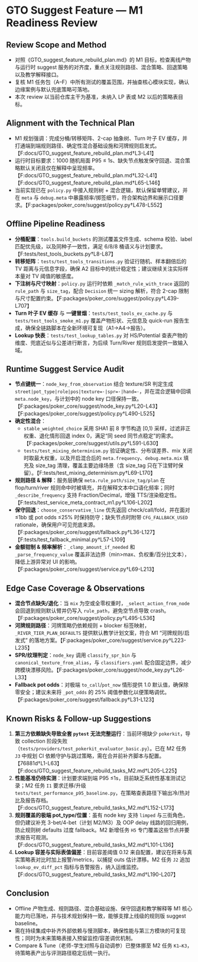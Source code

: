 # GTO Suggest Feature — M1 Readiness Review

## Review Scope and Method
- 对照《GTO_suggest_feature_rebuild_plan.md》的 M1 目标，检查离线产物与运行时 suggest 服务的对齐度，重点关注规则路径、混合策略、回退策略以及教学解释接口。 
- 复核 M1 任务包（A–F）中所有测试的覆盖范围，并抽查核心模块实现，确认边缘案例与默认兜底策略可落地。  
- 本次 review 以当前仓库主干为基准，未纳入 LP 表或 M2 以后的策略表目标。  

## Alignment with the Technical Plan
- M1 规划强调：完成分桶/转移矩阵、2-cap 抽象树、Turn 叶子 EV 缓存，并打通端到端规则路径、确定性混合基础设施和河牌规则启发式。【F:docs/GTO_suggest_feature_rebuild_plan.md†L3-L41】
- 运行时目标要求：1000 随机局面 P95 ≤ 1s、缺失节点触发保守回退、混合策略默认关闭且仅在解释中呈现频率。【F:docs/GTO_suggest_feature_rebuild_plan.md†L32-L41】【F:docs/GTO_suggest_feature_rebuild_plan.md†L65-L146】
- 当前实现已在 `policy.py` 中接入规则树 + 混合逻辑，默认保留单臂建议，并在 `meta` 与 `debug.meta` 中暴露频率/掷签细节，符合架构边界和展示口径要求。【F:packages/poker_core/suggest/policy.py†L478-L552】

## Offline Pipeline Readiness
- **分桶配置**：`tools.build_buckets` 的测试覆盖文件生成、schema 校验、label 匹配优先级，以及同种子一致性，满足 6/8/8 桶语义与计划要求。【F:tests/test_tools_buckets.py†L8-L87】
- **转移矩阵**：`tests/test_tools_transitions.py` 验证行随机、样本翻倍后的 TV 距离与元信息字段，确保 A2 目标中的统计稳定性；建议继续关注实际样本量对 TV 阈值的敏感度。
- **下注树与尺寸映射**：`policy.py` 运行时依赖 `_match_rule_with_trace` 返回的 `rule_path` 与 `size_tag`，配合 `Decision` 统一 sizing 解析，符合 2-cap 限制与尺寸配置约束。【F:packages/poker_core/suggest/policy.py†L439-L707】
- **Turn 叶子 EV 缓存** 与 **一键冒烟**：`tests/test_tools_ev_cache.py` 与 `tests/test_tools_smoke_m1.py` 覆盖产物形状、元信息及 quick-run 报告生成，确保全链路脚本在全新环境可复现（A1→A4→报告）。
- **Lookup 快表**：`tests/test_lookup_tables.py` 对 HS/Potential 查表产物的维度、兜底近似与公差进行断言，为后续 Turn/River 规则启发提供一致输入域。  

## Runtime Suggest Service Audit
- **节点键统一**：`node_key_from_observation` 结合 texture/SR 判定生成 `street|pot_type|role|pos|texture=·|spr=·|hand=·`，并在混合逻辑中回填 `meta.node_key`，与计划中的 node key 口径保持一致。【F:packages/poker_core/suggest/node_key.py†L20-L43】【F:packages/poker_core/suggest/policy.py†L490-L525】
- **确定性混合**：
  - `stable_weighted_choice` 采用 SHA1 前 8 字节构造 [0,1) 采样，过滤非正权重、退化情形回退 index 0，满足“同 seed 同节点稳定”的需求。【F:packages/poker_core/suggest/utils.py†L591-L630】
  - `tests/test_mixing_determinism.py` 验证确定性、分布误差界、mix 关闭时取最大权重，以及开启混合后的 `meta.frequency`、`debug.meta.mix` 填充及 size_tag 清理，覆盖主要边缘场景（含 size_tag 只在下注臂时保留）。【F:tests/test_mixing_determinism.py†L69-L170】
- **规则路径 & 解释**：服务层确保 `meta.rule_path/size_tag/plan` 在 flop/turn/river 规则命中时被填充，并在解释文本中口语化频率；同时 `_describe_frequency` 支持 Fraction/Decimal，增强 TTS/渲染稳定性。【F:tests/test_service_meta_contract_m1.py†L106-L202】
- **保守回退**：`choose_conservative_line` 优先返回 check/call/fold，并在面对 ≤1bb 或 pot odds ≤25% 时保持防守；缺失节点时附带 `CFG_FALLBACK_USED` rationale，确保用户可见兜底来源。【F:packages/poker_core/suggest/fallback.py†L36-L127】【F:tests/test_fallback_minimal.py†L57-L109】
- **金额钳制 & 频率解析**：`_clamp_amount_if_needed` 和 `_parse_frequency_value` 覆盖非法边界（min>max、负权重/百分比文本），降低上游异常对 UI 的影响。【F:packages/poker_core/suggest/service.py†L69-L213】

## Edge Case Coverage & Observations
- **混合节点缺失/退化**：当 `mix` 为空或全零权重时，`_select_action_from_node` 会回退到规则默认臂并仍写入 `rule_path`，避免空节点导致 crash。【F:packages/poker_core/suggest/policy.py†L495-L536】
- **河牌规则路径**：河牌策略仍依赖规则 + blocker 标签映射，`_RIVER_TIER_PLAN_DEFAULTS` 提供默认教学计划文案，符合 M1 “河牌规则/启发式” 的落地方案。【F:packages/poker_core/suggest/service.py†L223-L235】
- **SPR/纹理判定**：`node_key` 调用 `classify_spr_bin` 与 `canonical_texture_from_alias`，与 `classifiers.yaml` 配合固定边界，减少跨模块漂移风险。【F:packages/poker_core/suggest/node_key.py†L26-L33】
- **Fallback pot odds**：对极端 `to_call`/`pot_now` 情形提供 1.0 默认值，确保除零安全；建议未来将 `_pot_odds` 的 25% 阈值参数化以便策略调优。【F:packages/poker_core/suggest/fallback.py†L31-L123】

## Known Risks & Follow-up Suggestions
1. **第三方依赖缺失导致全套 `pytest` 无法完整运行**：当前环境缺少 `pokerkit`，导致 collection 阶段失败（`tests/providers/test_pokerkit_evaluator_basic.py`）。已在 M2 任务 `J3` 中规划 CI 依赖守护与跳过策略，需在合并前补齐脚本与配置。【76881d†L1-L63】【F:docs/GTO_suggest_feature_rebuild_tasks_M2.md†L205-L225】
2. **性能基准仍待实测**：计划要求端到端 P95 ≤1s，目前缺乏系统性基准测试记录；M2 任务 `I1` 要求迁移/升级 `tests/test_performance_p95_baseline.py`，在策略查表路径下输出冷/热对比及报告存档。【F:docs/GTO_suggest_feature_rebuild_tasks_M2.md†L152-L173】
3. **规则覆盖的极端 pot_type/位置**：虽有 node key 支持 `limped` 与三街角色，但仍建议补充 3-bet/4-bet（计划 M2/M3）及 OOP delay 线路的回归用例，防止规则树 defaults 过度 fallback。M2 新增任务 `H5` 专门覆盖这些节点并要求报告可观测。【F:docs/GTO_suggest_feature_rebuild_tasks_M2.md†L101-L136】
4. **Lookup 容差与实际表值偏差**：目前容差阈值 0.12 来自配置，建议在将来与真实策略表对比时加上报警/metrics，以捕捉 outs 估计漂移。M2 任务 `J2` 追加 `lookup_ev_diff_pct` 指标与告警报告，纳入运维监控。【F:docs/GTO_suggest_feature_rebuild_tasks_M2.md†L190-L207】

## Conclusion
- Offline 产物生成、规则路径、混合基础设施、保守回退和教学解释等 M1 核心能力均已落地，并与技术规划保持一致，能够支撑上线级的规则版 suggest baseline。
- 需在持续集成中补齐外部依赖与慢测脚本，确保性能与第三方模块的可复现性；同时为未来策略表接入预留监控/容差调优机制。
- Compare & Tune（老师-学生对照与自动调参）已整体挪至 M2 任务 `K1–K3`，待策略表产出与评测路径稳定后统一执行。
